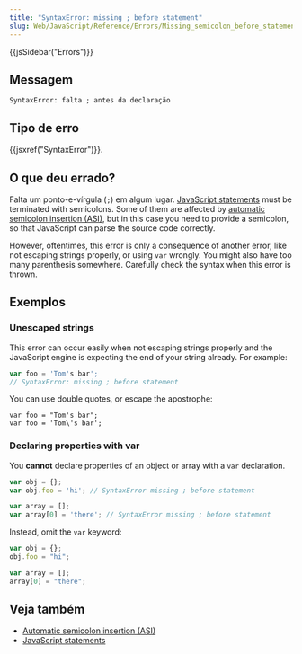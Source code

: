 ```yaml
---
title: "SyntaxError: missing ; before statement"
slug: Web/JavaScript/Reference/Errors/Missing_semicolon_before_statement
---
```


{{jsSidebar("Errors")}}

## Messagem

```
SyntaxError: falta ; antes da declaração
```

## Tipo de erro

{{jsxref("SyntaxError")}}.

## O que deu errado?

Falta um ponto-e-vírgula (`;`) em algum lugar. [JavaScript statements](/pt-BR/docs/Web/JavaScript/Reference/Statements) must be terminated with semicolons. Some of them are affected by [automatic semicolon insertion (ASI)](/pt-BR/docs/Web/JavaScript/Reference/Lexical_grammar#Automatic_semicolon_insertion), but in this case you need to provide a semicolon, so that JavaScript can parse the source code correctly.

However, oftentimes, this error is only a consequence of another error, like not escaping strings properly, or using `var` wrongly. You might also have too many parenthesis somewhere. Carefully check the syntax when this error is thrown.

## Exemplos

### Unescaped strings

This error can occur easily when not escaping strings properly and the JavaScript engine is expecting the end of your string already. For example:

```js example-bad
var foo = 'Tom's bar';
// SyntaxError: missing ; before statement
```

You can use double quotes, or escape the apostrophe:

```js-nolint example-good
var foo = "Tom's bar";
var foo = 'Tom\'s bar';
```

### Declaring properties with var

You **cannot** declare properties of an object or array with a `var` declaration.

```js example-bad
var obj = {};
var obj.foo = 'hi'; // SyntaxError missing ; before statement

var array = [];
var array[0] = 'there'; // SyntaxError missing ; before statement
```

Instead, omit the `var` keyword:

```js example-good
var obj = {};
obj.foo = "hi";

var array = [];
array[0] = "there";
```

## Veja também

- [Automatic semicolon insertion (ASI)](/pt-BR/docs/Web/JavaScript/Reference/Lexical_grammar#Automatic_semicolon_insertion)
- [JavaScript statements](/pt-BR/docs/Web/JavaScript/Reference/Statements)
